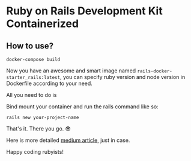 # Ruby on Rails Development Kit Containerized

## How to use?

```shell
docker-compose build
```

Now you have an awesome and smart image named `rails-docker-starter_rails:latest`, you can specify ruby version and node version in Dockerfile according to your need. <br>

All you need to do is <br>

Bind mount your container and run the rails command like so: <br>

```shell
rails new your-project-name
```

That's it. There you go. 😎 <br>

Here is more detailed [medium article](https://medium.com/@crazyoptimist/how-to-develop-rails-application-using-docker-a-present-for-rubyists-from-a-docker-fan-with-love-343b386a5528), just in case.

Happy coding rubyists!
